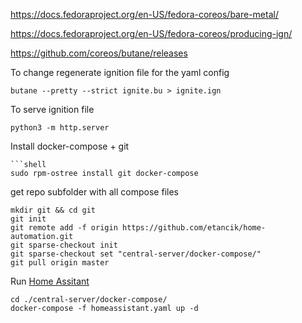 https://docs.fedoraproject.org/en-US/fedora-coreos/bare-metal/

https://docs.fedoraproject.org/en-US/fedora-coreos/producing-ign/

https://github.com/coreos/butane/releases

To change regenerate ignition file for the yaml config
```shell
butane --pretty --strict ignite.bu > ignite.ign
```
To serve ignition file
```shell
python3 -m http.server
```
Install docker-compose + git
```
```shell
sudo rpm-ostree install git docker-compose
```
get repo subfolder with all compose files
```shell
mkdir git && cd git
git init
git remote add -f origin https://github.com/etancik/home-automation.git
git sparse-checkout init
git sparse-checkout set "central-server/docker-compose/"
git pull origin master
```
Run [Home Assitant](https://www.home-assistant.io/) 
```shell
cd ./central-server/docker-compose/
docker-compose -f homeassistant.yaml up -d
```
